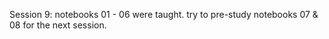 Session 9: 
  notebooks 01 - 06 were taught. 
  try to pre-study notebooks 07 & 08 for the next session.
